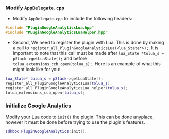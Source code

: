 ### Modify `AppDelegate.cpp`
* Modify `AppDelegate.cpp` to include the following headers:
```cpp
#include "PluginGoogleAnalyticsLua.hpp"
#include "PLuginGoogleAnalyticsLuaHelper.hpp"
```

* Second, We need to register the plugin with Lua. This is done by making a call to `register_all_PluginGoogleAnalyticsLua(<lua_State*>);`. It is important to note that this call must be made after `lua_State *tolua_s = pStack->getLuaState();` and before `tolua_extensions_ccb_open(tolua_s);`. Here is an example of what this might look like for you:
```lua
lua_State* tolua_s = pStack->getLuaState();
register_all_PluginGoogleAnalyticsLua(tolua_s);
register_all_PluginGoogleAnalyticsLua_helper(tolua_s);
tolua_extensions_ccb_open(tolua_s);
```

### Initialize Google Analytics
Modify your Lua code to `init()` the plugin. This can be done anyplace, however it must be done before trying to use the plugin's features.
```lua
sdkbox.PluginGoogleAnalytics:init();
```
